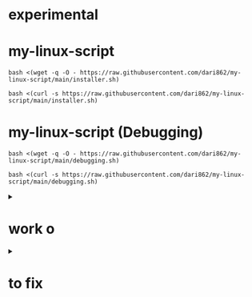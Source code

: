 # experimental

# my-linux-script

```
bash <(wget -q -O - https://raw.githubusercontent.com/dari862/my-linux-script/main/installer.sh)
```

```
bash <(curl -s https://raw.githubusercontent.com/dari862/my-linux-script/main/installer.sh)
```

# my-linux-script (Debugging)

```
bash <(wget -q -O - https://raw.githubusercontent.com/dari862/my-linux-script/main/debugging.sh)
```

```
bash <(curl -s https://raw.githubusercontent.com/dari862/my-linux-script/main/debugging.sh)
```

<details>
	<summary><h1>work o</h1></summary>
		number of installed appes : echo $(( $(dpkg-query -l | wc -l) - 5 ))

		shortcut on bspwm & openbox

		test down on bspwm & openbox

		spedd up zsh & bash
	
</details>


<details>
	<summary><h1>to fix</h1></summary>

		error: tray: Failed to put tray above 0x3800001 in the stack (XCB_MATCH (8))

</details>
